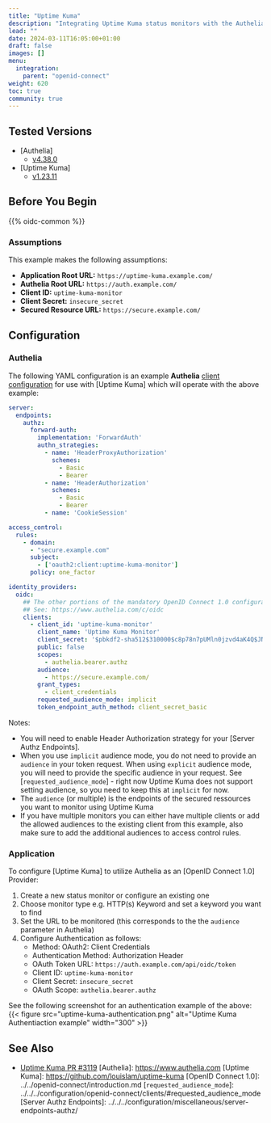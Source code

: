 ```yaml
---
title: "Uptime Kuma"
description: "Integrating Uptime Kuma status monitors with the Authelia OpenID Connect 1.0 Provider."
lead: ""
date: 2024-03-11T16:05:00+01:00
draft: false
images: []
menu:
  integration:
    parent: "openid-connect"
weight: 620
toc: true
community: true
---
```


## Tested Versions

* [Authelia]
  * [v4.38.0](https://github.com/authelia/authelia/releases/tag/v4.38.0)
* [Uptime Kuma]
  * [v1.23.11](https://github.com/louislam/uptime-kuma/releases/tag/1.23.11)

## Before You Begin

{{% oidc-common %}}

### Assumptions

This example makes the following assumptions:

* __Application Root URL:__ `https://uptime-kuma.example.com/`
* __Authelia Root URL:__ `https://auth.example.com/`
* __Client ID:__ `uptime-kuma-monitor`
* __Client Secret:__ `insecure_secret`
* __Secured Resource URL:__ `https://secure.example.com/`

## Configuration

### Authelia

The following YAML configuration is an example __Authelia__
[client configuration](../../../configuration/identity-providers/openid-connect/clients.md) for use with [Uptime Kuma]
which will operate with the above example:

```yaml
server:
  endpoints:
    authz:
      forward-auth:
        implementation: 'ForwardAuth'
        authn_strategies:
          - name: 'HeaderProxyAuthorization'
            schemes:
              - Basic
              - Bearer
          - name: 'HeaderAuthorization'
            schemes:
              - Basic
              - Bearer
          - name: 'CookieSession'

access_control:
  rules:
    - domain:
      - "secure.example.com"
      subject:
        - ['oauth2:client:uptime-kuma-monitor']
      policy: one_factor

identity_providers:
  oidc:
    ## The other portions of the mandatory OpenID Connect 1.0 configuration go here.
    ## See: https://www.authelia.com/c/oidc
    clients:
      - client_id: 'uptime-kuma-monitor'
        client_name: 'Uptime Kuma Monitor'
        client_secret: '$pbkdf2-sha512$310000$c8p78n7pUMln0jzvd4aK4Q$JNRBzwAo0ek5qKn50cFzzvE9RXV88h1wJn5KGiHrD0YKtZaR/nCb2CJPOsKaPK0hjf.9yHxzQGZziziccp6Yng'  # The digest of 'insecure_secret'.
        public: false
        scopes:
          - authelia.bearer.authz
        audience:
          - https://secure.example.com/
        grant_types:
          - client_credentials
        requested_audience_mode: implicit
        token_endpoint_auth_method: client_secret_basic
```
Notes:

- You will need to enable Header Authorization strategy for your [Server Authz Endpoints].
- When you use `implicit` audience mode, you do not need to provide an `audience` in your token request. When using `explicit` audience mode, you will need to provide the specific audience in your request. See [`requested_audience_mode`] - right now Uptime Kuma does not support setting audience, so you need to keep this at `implicit` for now.
- The `audience` (or multiple) is the endpoints of the secured ressources you want to monitor using Uptime Kuma
- If you have multiple monitors you can either have multiple clients or add the allowed audiences to the existing client from this example, also make sure to add the additional audiences to access control rules.


### Application

To configure [Uptime Kuma] to utilize Authelia as an [OpenID Connect 1.0] Provider:

1. Create a new status monitor or configure an existing one
2. Choose monitor type e.g. HTTP(s) Keyword and set a keyword you want to find
3. Set the URL to be monitored (this corresponds to the the `audience` parameter in Authelia)
4. Configure Authentication as follows:  
   - Method: OAuth2: Client Credentials
   - Authentication Method: Authorization Header
   - OAuth Token URL: `https://auth.example.com/api/oidc/token`
   - Client ID: `uptime-kuma-monitor`
   - Client Secret: `insecure_secret`
   - OAuth Scope: `authelia.bearer.authz`

See the following screenshot for an authentication example of the above:  
{{< figure src="uptime-kuma-authentication.png" alt="Uptime Kuma Authentiaction example" width="300" >}}


## See Also

* [Uptime Kuma PR #3119](https://github.com/louislam/uptime-kuma/pull/3119)
[Authelia]: https://www.authelia.com
[Uptime Kuma]: https://github.com/louislam/uptime-kuma
[OpenID Connect 1.0]: ../../openid-connect/introduction.md
[`requested_audience_mode`]: ../../../configuration/openid-connect/clients/#requested_audience_mode
[Server Authz Endpoints]: ../../../configuration/miscellaneous/server-endpoints-authz/